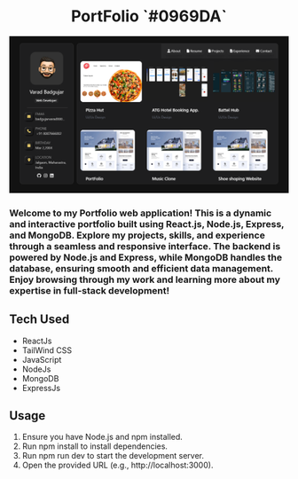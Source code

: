 <h1 align="center">
  PortFolio `#0969DA`
</h1>

<div align="center">
  <img alt="Varad Badgujar" src="./Screenshot 2024-12-17 151145.png" />
</div>

<h3>Welcome to my Portfolio web application! This is a dynamic and interactive portfolio built using React.js, Node.js, Express, and MongoDB. Explore my projects, skills, and experience through a seamless and responsive interface. The backend is powered by Node.js and Express, while MongoDB handles the database, ensuring smooth and efficient data management. Enjoy browsing through my work and learning more about my expertise in full-stack development!</h3>


## Tech Used 
- ReactJs
- TailWind CSS
- JavaScript
- NodeJs
- MongoDB
- ExpressJs

## Usage
1. Ensure you have Node.js and npm installed.   
2. Run npm install to install dependencies.
3. Run npm run dev to start the development server.
4. Open the provided URL (e.g., http://localhost:3000).

